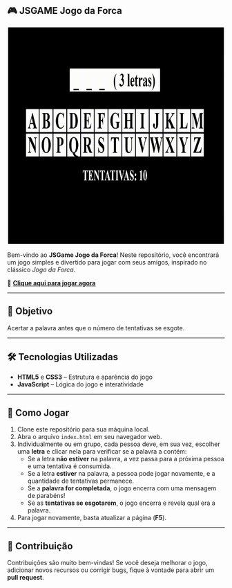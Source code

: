 ## 🎮 JSGAME Jogo da Forca

<p align="center">
  <img src="img/logo.gif" alt="JSGame Jogo da Forca" width="500px" height="500px">
</p>

Bem-vindo ao **JSGame Jogo da Forca**! Neste repositório, você encontrará um jogo simples e divertido para jogar com seus amigos, inspirado no clássico *Jogo da Forca*.

🎲 **[Clique aqui para jogar agora](https://ismaelldiias.github.io/jsgame-jogo-da-forca/)**

---

## 🎯 Objetivo

Acertar a palavra antes que o número de tentativas se esgote.

---

## 🛠️ Tecnologias Utilizadas

- **HTML5** e **CSS3** – Estrutura e aparência do jogo  
- **JavaScript** – Lógica do jogo e interatividade

---

## 🚀 Como Jogar

1. Clone este repositório para sua máquina local.
2. Abra o arquivo `index.html` em seu navegador web.
3. Individualmente ou em grupo, cada pessoa deve, em sua vez, escolher uma **letra** e clicar nela para verificar se a palavra a contém:
   - Se a letra **não estiver** na palavra, a vez passa para a próxima pessoa e uma tentativa é consumida.
   - Se a letra **estiver** na palavra, a pessoa pode jogar novamente, e a quantidade de tentativas permanece.
   - Se a **palavra for completada**, o jogo encerra com uma mensagem de parabéns!
   - Se as **tentativas se esgotarem**, o jogo encerra e revela qual era a palavra.
4. Para jogar novamente, basta atualizar a página (**F5**).


---

## 🤝 Contribuição

Contribuições são muito bem-vindas! Se você deseja melhorar o jogo, adicionar novos recursos ou corrigir bugs, fique à vontade para abrir um **pull request**.
